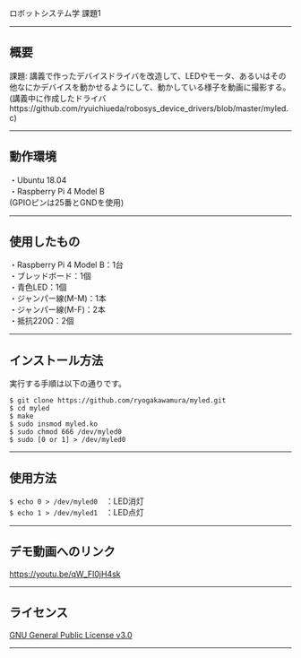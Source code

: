 ロボットシステム学 課題1

---

## 概要 
  
  課題: 講義で作ったデバイスドライバを改造して、LEDやモータ、あるいはその他なにかデバイスを動かせるようにして、動かしている様子を動画に撮影する。
  (講義中に作成したドライバhttps://github.com/ryuichiueda/robosys_device_drivers/blob/master/myled.c)
  
---

## 動作環境
  
・Ubuntu 18.04  
・Raspberry Pi 4 Model B  
(GPIOピンは25番とGNDを使用)  
  
---

## 使用したもの
  
  ・Raspberry Pi 4 Model B：1台  
  ・ブレッドボード：1個  
  ・青色LED：1個  
  ・ジャンパー線(M-M)：1本  
  ・ジャンパー線(M-F)：2本  
  ・抵抗220Ω：2個  
  
---

## インストール方法
  
  実行する手順は以下の通りです。  
  
  `$ git clone https://github.com/ryogakawamura/myled.git  `  
  `$ cd myled  `  
  `$ make  `  
  `$ sudo insmod myled.ko `  
  `$ sudo chmod 666 /dev/myled0  `  
  `$ sudo [0 or 1] > /dev/myled0  `  
  
---

## 使用方法

  `$ echo 0 > /dev/myled0  `：LED消灯  
  `$ echo 1 > /dev/myled1  `：LED点灯  
  
---

## デモ動画へのリンク
  
  https://youtu.be/qW_FI0jH4sk
  
---

## ライセンス
  
  [GNU General Public License v3.0](https://github.com/ryogakawamura/myled/blob/main/COPYING)

---
